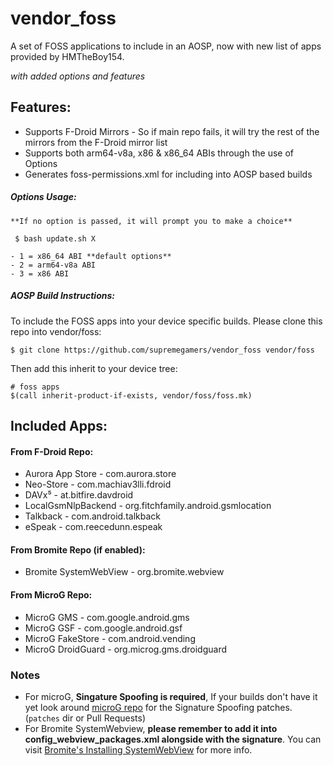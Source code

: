 # vendor_foss
A set of FOSS applications to include in an AOSP, now with new list of apps provided by HMTheBoy154.

*with added options and features*

## Features:

 - Supports F-Droid Mirrors - So if main repo fails, it will try the 
   rest of the mirrors from the F-Droid mirror list
 - Supports both arm64-v8a, x86 & x86_64 ABIs through the use of Options
 - Generates foss-permissions.xml for including into AOSP based builds
 
##### Options Usage:
	 
	**If no option is passed, it will prompt you to make a choice**
	 
	 $ bash update.sh X
	 
	- 1 = x86_64 ABI **default options**
	- 2 = arm64-v8a ABI
	- 3 = x86 ABI

##### AOSP Build Instructions:

To include the FOSS apps into your device specific builds. Please clone 
this repo into vendor/foss:

	$ git clone https://github.com/supremegamers/vendor_foss vendor/foss
	
Then add this inherit to your device tree:

	# foss apps
	$(call inherit-product-if-exists, vendor/foss/foss.mk)

## Included Apps:

#### From F-Droid Repo:

- Aurora App Store - com.aurora.store
- Neo-Store - com.machiav3lli.fdroid
- DAVx⁵ - at.bitfire.davdroid
- LocalGsmNlpBackend - org.fitchfamily.android.gsmlocation
- Talkback - com.android.talkback
- eSpeak - com.reecedunn.espeak

#### From Bromite Repo (if enabled):
- Bromite SystemWebView - org.bromite.webview

#### From MicroG Repo:

- MicroG GMS - com.google.android.gms
- MicroG GSF - com.google.android.gsf
- MicroG FakeStore - com.android.vending
- MicroG DroidGuard - org.microg.gms.droidguard 

### Notes

- For microG, **Singature Spoofing is required**, If your builds don't have it yet look around  [microG repo](https://github.com/microg/GmsCore) for the Signature Spoofing patches. (`patches` dir or Pull Requests)
- For Bromite SystemWebview, **please remember to add it into config_webview_packages.xml alongside with the signature**. You can visit [Bromite's Installing SystemWebView](https://github.com/bromite/bromite/wiki/Installing-SystemWebView) for more info.
